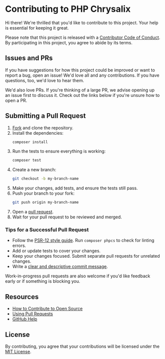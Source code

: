 # Contributing to PHP Chrysalix

Hi there! We're thrilled that you'd like to contribute to this project. Your help is essential for keeping it great.

Please note that this project is released with a [Contributor Code of Conduct](CODE_OF_CONDUCT.md). By participating in this project, you agree to abide by its terms.

## Issues and PRs

If you have suggestions for how this project could be improved or want to report a bug, open an issue! We'd love all and any contributions. If you have questions, too, we'd love to hear them.

We'd also love PRs. If you're thinking of a large PR, we advise opening up an issue first to discuss it. Check out the links below if you're unsure how to open a PR.

## Submitting a Pull Request

1. [Fork](https://github.com/doguabaris/Chrysalix/fork) and clone the repository.
2. Install the dependencies:
   ```bash
   composer install
   ```
3. Run the tests to ensure everything is working:
   ```bash
   composer test
   ```
4. Create a new branch:
   ```bash
   git checkout -b my-branch-name
   ```
5. Make your changes, add tests, and ensure the tests still pass.
6. Push your branch to your fork:
   ```bash
   git push origin my-branch-name
   ```
7. Open a [pull request](https://github.com/doguabaris/Chrysalix/compare).
8. Wait for your pull request to be reviewed and merged.

### Tips for a Successful Pull Request

- Follow the [PSR-12 style guide](https://www.php-fig.org/psr/psr-12/). Run `composer phpcs` to check for linting errors.
- Add or update tests to cover your changes.
- Keep your changes focused. Submit separate pull requests for unrelated changes.
- Write a [clear and descriptive commit message](http://tbaggery.com/2008/04/19/a-note-about-git-commit-messages.html).

Work-in-progress pull requests are also welcome if you'd like feedback early or if something is blocking you.

## Resources

- [How to Contribute to Open Source](https://opensource.guide/how-to-contribute/)
- [Using Pull Requests](https://help.github.com/articles/about-pull-requests/)
- [GitHub Help](https://help.github.com)

## License

By contributing, you agree that your contributions will be licensed under the [MIT License](LICENSE).
